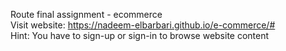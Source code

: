 Route final assignment - ecommerce
</br>
Visit website: https://nadeem-elbarbari.github.io/e-commerce/#
</br>
Hint: You have to sign-up or sign-in to browse website content
